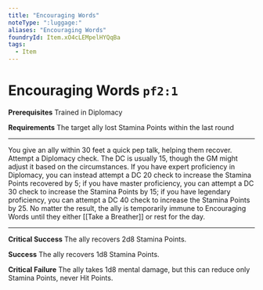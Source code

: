 ```yaml
---
title: "Encouraging Words"
noteType: ":luggage:"
aliases: "Encouraging Words"
foundryId: Item.xO4cLEMpelHYQqBa
tags:
  - Item
---
```


# Encouraging Words `pf2:1`

**Prerequisites** Trained in Diplomacy

**Requirements** The target ally lost Stamina Points within the last round

* * *

You give an ally within 30 feet a quick pep talk, helping them recover. Attempt a Diplomacy check. The DC is usually 15, though the GM might adjust it based on the circumstances. If you have expert proficiency in Diplomacy, you can instead attempt a DC 20 check to increase the Stamina Points recovered by 5; if you have master proficiency, you can attempt a DC 30 check to increase the Stamina Points by 15; if you have legendary proficiency, you can attempt a DC 40 check to increase the Stamina Points by 25. No matter the result, the ally is temporarily immune to Encouraging Words until they either [[Take a Breather]] or rest for the day.

* * *

**Critical Success** The ally recovers 2d8 Stamina Points.

**Success** The ally recovers 1d8 Stamina Points.

**Critical Failure** The ally takes 1d8 mental damage, but this can reduce only Stamina Points, never Hit Points.
